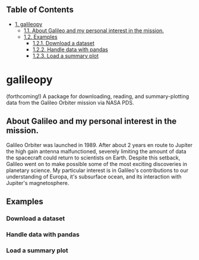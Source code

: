 <div id="table-of-contents">
<h2>Table of Contents</h2>
<div id="text-table-of-contents">
<ul>
<li><a href="#sec-1">1. galileopy</a>
<ul>
<li><a href="#sec-1-1">1.1. About Galileo and my personal interest in the mission.</a></li>
<li><a href="#sec-1-2">1.2. Examples</a>
<ul>
<li><a href="#sec-1-2-1">1.2.1. Download a dataset</a></li>
<li><a href="#sec-1-2-2">1.2.2. Handle data with pandas</a></li>
<li><a href="#sec-1-2-3">1.2.3. Load a summary plot</a></li>
</ul>
</li>
</ul>
</li>
</ul>
</div>
</div>

# galileopy<a id="sec-1" name="sec-1"></a>

(forthcoming!) A package for downloading, reading, and summary-plotting data from the Galileo Orbiter mission via NASA PDS.

## About Galileo and my personal interest in the mission.<a id="sec-1-1" name="sec-1-1"></a>

Galileo Orbiter was launched in 1989.
After about 2 years en route to Jupiter the high gain antenna malfunctioned, severely limiting the amount of data the spacecraft could return to scientists on Earth.
Despite this setback, Galileo went on to make possible some of the most exciting discoveries in planetary science.
My particular interest is in Galileo's contributions to our understanding of Europa, it's subsurface ocean, and its interaction with Jupiter's magnetosphere.

## Examples<a id="sec-1-2" name="sec-1-2"></a>

### Download a dataset<a id="sec-1-2-1" name="sec-1-2-1"></a>

### Handle data with pandas<a id="sec-1-2-2" name="sec-1-2-2"></a>

### Load a summary plot<a id="sec-1-2-3" name="sec-1-2-3"></a>
